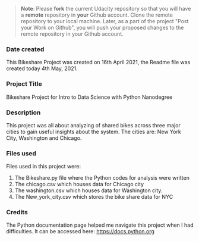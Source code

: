 >**Note**: Please **fork** the current Udacity repository so that you will have a **remote** repository in **your** Github account. Clone the remote repository to your local machine. Later, as a part of the project "Post your Work on Github", you will push your proposed changes to the remote repository in your Github account.

### Date created
This Bikeshare Project was created on 16th April 2021, the Readme file was created today 4th May, 2021.


### Project Title
Bikeshare Project for Intro to Data Science with Python Nanodegree

### Description
This project was all about analyzing of shared bikes across three major cities to gain useful insights about the system. The cities are: New York City, Washington and Chicago.

### Files used
Files used in this project were:
1. The Bikeshare.py file where the Python codes for analysis were written
2. The chicago.csv which houses data for Chicago city
3. The washington.csv which houses data for Washington city.
4. The New_york_city.csv which stores the bike share data for NYC


### Credits
The Python documentation page helped me navigate this project when I had difficulties. It can be accessed here: https://docs.python.org


